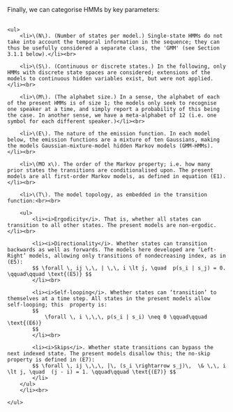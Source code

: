 <div>
	Finally, we can categorise HMMs by key parameters:<br><br>

	<ul>
		<li>\(N\). (Number of states per model.) Single-state HMMs do not take into account the temporal information in the sequence; they can thus be usefully considered a separate class, the 'GMM' (see Section 3.1.1 below).</li><br>

		<li>\(S\). (Continuous or discrete states.) In the following, only HMMs with discrete state spaces are considered; extensions of the models to continuous hidden variables exist, but were not applied.</li><br>

		<li>\(M\). (The alphabet size.) In a sense, the alphabet of each of the present HMMs is of size 1; the models only seek to recognise one speaker at a time, and simply report a probability of this being the case. In another sense, we have a meta-alphabet of 12 (i.e. one symbol for each different speaker.)</li><br>

		<li>\(E\). The nature of the emission function. In each model below, the emission functions are a mixture of ten Gaussians, making the models Gaussian-mixture-model hidden Markov models (GMM-HMMs).</li><br>

		<li>\(MO x\). The order of the Markov property; i.e. how many prior states the transitions are conditionalised upon. The present models are all first-order Markov models, as defined in equation (E1).</li><br>

		<li>\(T\). The model topology, as embedded in the transition function:<br><br>
		
		<ul>	
			<li><i>Ergodicity</i>. That is, whether all states can transition to all other states. The present models are non-ergodic.</li><br>

			<li><i>Directionality</i>. Whether states can transition backwards as well as forwards. The models here developed are ‘Left-Right’ models, allowing only transitions of nondecreasing index, as in (E5):
			$$ \forall \, ij \,\, | \,\, i \lt j, \quad  p(s_i | s_j) = 0. \qquad\qquad \text{(E5)} $$
			</li><br>

			<li><i>Self-looping</i>. Whether states can ‘transition’ to themselves at a time step. All states in the present models allow self-looping; this  property is:
			$$
				\forall \, i \,\,\, p(s_i | s_i) \neq 0 \qquad\qquad \text{(E6)}
			$$
			</li><br>

			<li><i>Skips</i>. Whether state transitions can bypass the next indexed state. The present models disallow this; the no-skip property is defined in (E7):
			$$ \forall \, ij \,\,\, |\, (s_i \rightarrow s_j)\,  \& \,\, i \lt j, \quad  (j - i) = 1. \qquad\qquad \text{(E7)} $$
			</li>
		</ul>
		</li><br>

	</ul>
</div>
